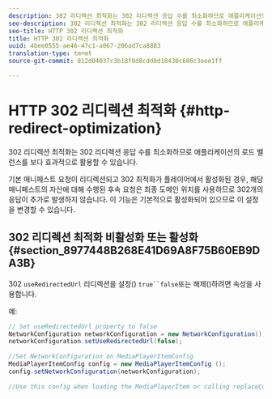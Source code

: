 ```yaml
---
description: 302 리디렉션 최적화는 302 리디렉션 응답 수를 최소화하므로 애플리케이션의 로드 밸런스를 보다 효과적으로 활용할 수 있습니다.
seo-description: 302 리디렉션 최적화는 302 리디렉션 응답 수를 최소화하므로 애플리케이션의 로드 밸런스를 보다 효과적으로 활용할 수 있습니다.
seo-title: HTTP 302 리디렉션 최적화
title: HTTP 302 리디렉션 최적화
uuid: 4bee0555-ae46-47c1-a067-206ad7ca8883
translation-type: tm+mt
source-git-commit: 812d04037c3b18f8d8cdd0d18430c686c3eee1ff

---
```



# HTTP 302 리디렉션 최적화 {#http-redirect-optimization}

302 리디렉션 최적화는 302 리디렉션 응답 수를 최소화하므로 애플리케이션의 로드 밸런스를 보다 효과적으로 활용할 수 있습니다.

기본 매니페스트 요청이 리디렉션되고 302 최적화가 플레이어에서 활성화된 경우, 해당 매니페스트의 자산에 대해 수행된 후속 요청은 최종 도메인 위치를 사용하므로 302개의 응답이 추가로 발생하지 않습니다. 이 기능은 기본적으로 활성화되어 있으므로 이 설정을 변경할 수 있습니다.

## 302 리디렉션 최적화 비활성화 또는 활성화 {#section_8977448B268E41D69A8F75B60EB9DA3B}

302 `useRedirectedUrl` 리디렉션을 설정() `true``false`또는 해제()하려면 속성을 사용합니다.

<!--<a id="example_888749F70C8A43279D06A29BD68E7E4D"></a>-->

예:

```java
// Set useRedirectedUrl property to false 
NetworkConfiguration networkConfiguration = new NetworkConfiguration(); 
networkConfiguration.setUseRedirectedUrl(false); 
 
//Set NetworkConfiguration on MediaPlayerItemConfig 
MediaPlayerItemConfig config = new MediaPlayerItemConfig (); 
config.setNetworkConfiguration(networkConfiguration); 
 
//Use this config when loading the MediaPlayerItem or calling replaceCurrentResource
```

